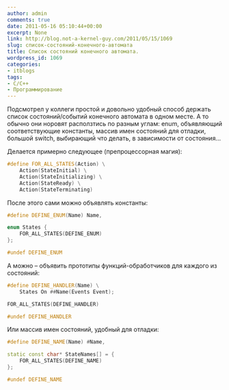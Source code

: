 ```yaml
---
author: admin
comments: true
date: 2011-05-16 05:10:44+00:00
excerpt: None
link: http://blog.not-a-kernel-guy.com/2011/05/15/1069
slug: список-состояний-конечного-автомата
title: Список состояний конечного автомата.
wordpress_id: 1069
categories:
- itblogs
tags:
- C/C++
- Программирование
---
```


Подсмотрел у коллеги простой и довольно удобный способ держать список состояний/событий конечного автомата в одном месте. А то обычно они норовят расползтись по разным углам: enum, объявляющий соответствующие константы, массив имен состояний для отладки, большой switch, выбирающий что делать, в зависимости от состояния…

<!-- more -->Делается примерно следующее (препроцессорная магия):



```cpp
#define FOR_ALL_STATES(Action) \
    Action(StateInitial) \
    Action(StateInitializing) \
    Action(StateReady) \
    Action(StateTerminating)
```



После этого сами можно объявлять константы:



```cpp
#define DEFINE_ENUM(Name) Name,

enum States {
    FOR_ALL_STATES(DEFINE_ENUM)
};

#undef DEFINE_ENUM
```



А можно – объявить прототипы функций-обработчиков для каждого из состояний:



```cpp
#define DEFINE_HANDLER(Name) \
    States On ##Name(Events Event);

FOR_ALL_STATES(DEFINE_HANDLER)

#undef DEFINE_HANDLER
```



Или массив имен состояний, удобный для отладки:



```cpp
#define DEFINE_NAME(Name) #Name,

static const char* StateNames[] = {
    FOR_ALL_STATES(DEFINE_NAME)
};

#undef DEFINE_NAME
```



